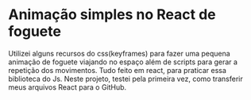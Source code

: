 # Animação simples no React de foguete

Utilizei alguns recursos do css(keyframes) para fazer uma pequena animação de foguete viajando no espaço
além de scripts para gerar a repetição dos movimentos. Tudo feito em react, para praticar essa biblioteca do Js.
Neste projeto, testei pela primeira vez, como transferir meus arquivos React para o GitHub.
